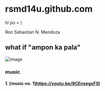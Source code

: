 # rsmd14u.github.com

hi po = )


Ron Sebastian N. Mendoza

## what if "ampon ka pala" 

![image](https://user-images.githubusercontent.com/122416460/211979146-a1ca51a3-62a1-4499-b2b6-883c2e0a197e.png)

### music

#### 1. [music no. 1]https://youtu.be/9CEnsegxFSI
